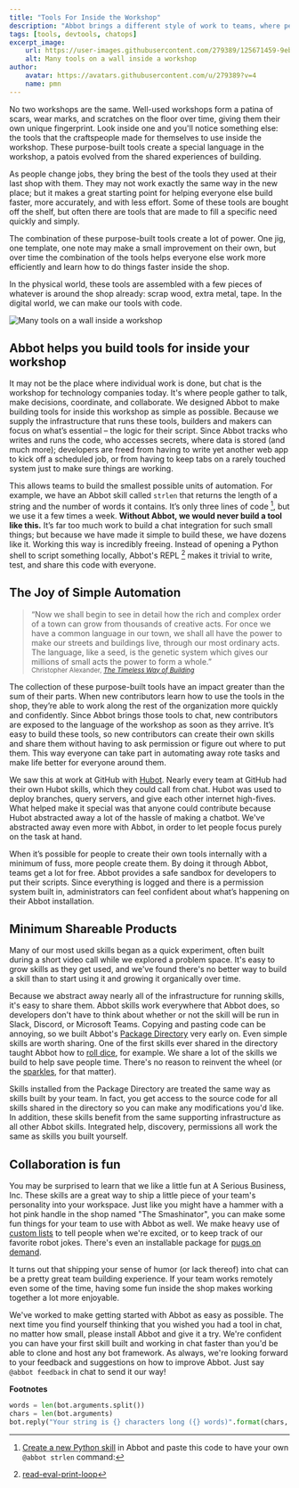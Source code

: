```yaml
---
title: "Tools For Inside the Workshop"
description: "Abbot brings a different style of work to teams, where people build tools for themselves and each other."
tags: [tools, devtools, chatops]
excerpt_image:
    url: https://user-images.githubusercontent.com/279389/125671459-9eb8385d-66a0-4010-9d77-49a00f9919f5.jpg
    alt: Many tools on a wall inside a workshop
author:
    avatar: https://avatars.githubusercontent.com/u/279389?v=4
    name: pmn
---
```

 
No two workshops are the same. Well-used workshops form a patina of scars, wear marks, and scratches on the floor over time, giving them their own unique fingerprint. Look inside one and you'll notice something else: the tools that the craftspeople made for themselves to use inside the workshop. These purpose-built tools create a special language in the workshop, a patois evolved from the shared experiences of building.

As people change jobs, they bring the best of the tools they used at their last shop with them. They may not work exactly the same way in the new place; but it makes a great starting point for helping everyone else build faster, more accurately, and with less effort. Some of these tools are bought off the shelf, but often there are tools that are made to fill a specific need quickly and simply.

The combination of these purpose-built tools create a lot of power. One jig, one template, one note may make a small improvement on their own, but over time the combination of the tools helps everyone else work more efficiently and learn how to do things faster inside the shop.

In the physical world, these tools are assembled with a few pieces of whatever is around the shop already: scrap wood, extra metal, tape. In the digital world, we can make our tools with code.


![Many tools on a wall inside a workshop](https://user-images.githubusercontent.com/279389/125671459-9eb8385d-66a0-4010-9d77-49a00f9919f5.jpg)

## Abbot helps you build tools for inside your workshop

It may not be the place where individual work is done, but chat is the workshop for technology companies today. It's where people gather to talk, make decisions, coordinate, and collaborate. We designed Abbot to make building tools for inside this workshop as simple as possible. Because we supply the infrastructure that runs these tools, builders and makers can focus on what’s essential – the logic for their script. Since Abbot tracks who writes and runs the code, who accesses secrets, where data is stored (and much more); developers are freed from having to write yet another web app to kick off a scheduled job, or from having to keep tabs on a rarely touched system just to make sure things are working.

This allows teams to build the smallest possible units of automation. For example, we have an Abbot skill called `strlen` that returns the length of a string and the number of words it contains. It’s only three lines of code [^1], but we use it a few times a week. **Without Abbot, we would never build a tool like this.** It’s far too much work to build a chat integration for such small things; but because we have made it simple to build these, we have dozens like it. Working this way is incredibly freeing. Instead of opening a Python shell to script something locally, Abbot's REPL [^2] makes it trivial to write, test, and share this code with everyone.

## The Joy of Simple Automation

> “Now we shall begin to see in detail how the rich and complex order of a town can grow from thousands of creative acts. For once we have a common language in our town, we shall all have the power to make our streets and buildings live, through our most ordinary acts. The language, like a seed, is the genetic system which gives our millions of small acts the power to form a whole.” <br><sub>Christopher Alexander, _[The Timeless Way of Building](https://www.patternlanguage.com/bookstore/timeless-way-of-building.html)_</sub>


The collection of these purpose-built tools have an impact greater than the sum of their parts. When new contributors learn how to use the tools in the shop, they’re able to work along the rest of the organization more quickly and confidently. Since Abbot brings those tools to chat, new contributors are exposed to the language of the workshop as soon as they arrive. It’s easy to build these tools, so new contributors can create their own skills and share them without having to ask permission or figure out where to put them. This way everyone can take part in automating away rote tasks and make life better for everyone around them.

We saw this at work at GitHub with [Hubot](https://github.com/github/hubot). Nearly every team at GitHub had their own Hubot skills, which they could call from chat. Hubot was used to deploy branches, query servers, and give each other internet high-fives. What helped make it special was that anyone could contribute because Hubot abstracted away a lot of the hassle of making a chatbot. We've abstracted away even more with Abbot, in order to let people focus purely on the task at hand.

When it’s possible for people to create their own tools internally with a minimum of fuss, more people create them. By doing it through Abbot, teams get a lot for free. Abbot provides a safe sandbox for developers to put their scripts. Since everything is logged and there is a permission system built in, administrators can feel confident about what’s happening on their Abbot installation.

## Minimum Shareable Products

Many of our most used skills began as a quick experiment, often built during a short video call while we explored a problem space. It's easy to grow skills as they get used, and we've found there's no better way to build a skill than to start using it and growing it organically over time.

Because we abstract away nearly all of the infrastructure for running skills, it's easy to share them. Abbot skills work everywhere that Abbot does, so developers don't have to think about whether or not the skill will be run in Slack, Discord, or Microsoft Teams. Copying and pasting code can be annoying, so we built Abbot's [Package Directory](https://ab.bot/packages) very early on. Even simple skills are worth sharing. One of the first skills ever shared in the directory taught Abbot how to [roll dice](https://ab.bot/packages/336298988896518154/roll), for example. We share a lot of the skills we build to help save people time. There's no reason to reinvent the wheel (or the [sparkles](https://ab.bot/packages/seriousdemos/sparkle), for that matter).

Skills installed from the Package Directory are treated the same way as skills built by your team. In fact, you get access to the source code for all skills shared in the directory so you can make any modifications you'd like. In addition, these skills benefit from the same supporting infrastructure as all other Abbot skills. Integrated help, discovery, permissions all work the same as skills you built yourself.

## Collaboration is fun

You may be surprised to learn that we like a little fun at A Serious Business, Inc. These skills are a great way to ship a little piece of your team's personality into your workspace. Just like you might have a hammer with a hot pink handle in the shop named "The Smashinator", you can make some fun things for your team to use with Abbot as well. We make heavy use of [custom lists](https://blog.ab.bot/archive/2021/06/22/shipit/) to tell people when we're excited, or to keep track of our favorite robot jokes. There's even an installable package for [pugs on demand](https://ab.bot/packages/aseriousbiz/pug).

It turns out that shipping your sense of humor (or lack thereof) into chat can be a pretty great team building experience. If your team works remotely even some of the time, having some fun inside the shop makes working together a lot more enjoyable.

We've worked to make getting started with Abbot as easy as possible. The next time you find yourself thinking that you wished you had a tool in chat, no matter how small, please install Abbot and give it a try. We're confident you can have your first skill built and working in chat faster than you'd be able to clone and host any bot framework. As always, we're looking forward to your feedback and suggestions on how to improve Abbot. Just say `@abbot feedback` in chat to send it our way!

**Footnotes**

[^1]: [Create a new Python skill](https://ab.bot/skills/create/python) in Abbot and paste this code to have your own `@abbot strlen` command:

```python
words = len(bot.arguments.split())
chars = len(bot.arguments)
bot.reply("Your string is {} characters long ({} words)".format(chars, words))
```

[^2]: [read-eval-print-loop](https://en.wikipedia.org/wiki/Read%E2%80%93eval%E2%80%93print_loop)
